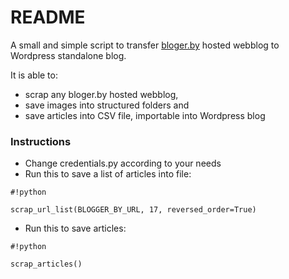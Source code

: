 # README #

A small and simple script to transfer [bloger.by](bloger.by) hosted webblog to Wordpress standalone blog.

It is able to:

* scrap any bloger.by hosted webblog,
* save images into structured folders and
* save articles into CSV file, importable into Wordpress blog

### Instructions ###

* Change credentials.py according to your needs
* Run this to save a list of articles into file:
```
#!python

scrap_url_list(BLOGGER_BY_URL, 17, reversed_order=True)
```
* Run this to save articles:

```
#!python

scrap_articles()
```